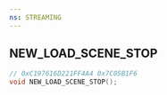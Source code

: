 ```yaml
---
ns: STREAMING
---
```

## NEW_LOAD_SCENE_STOP

```c
// 0xC197616D221FF4A4 0x7C05B1F6
void NEW_LOAD_SCENE_STOP();
```


